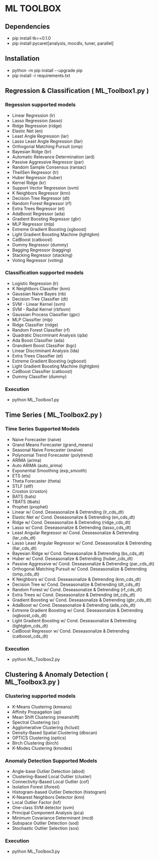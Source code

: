 # ML TOOLBOX

## Dependencies

 - pip install tk==0.1.0
 - pip install pycaret[analysis, mocdlx, tuner, parallel]

## Installation

- python -m pip install --upgrade pip
- pip install -r requirements.txt

## Regression & Classification ( ML_Toolbox1.py )

### Regession supported models

- Linear Regression (lr)
- Lasso Regression (lasso)
- Ridge Regression (ridge)
- Elastic Net (en)
- Least Angle Regression (lar)
- Lasso Least Angle Regression (llar)
- Orthogonal Matching Pursuit (omp)
- Bayesian Ridge (br)
- Automatic Relevance Determination (ard)
- Passive Aggressive Regressor (par)
- Random Sample Consensus (ransac)
- TheilSen Regressor (tr)
- Huber Regressor (huber)
- Kernel Ridge (kr)
- Support Vector Regression (svm)
- K Neighbors Regressor (knn)
- Decision Tree Regressor (dt)
- Random Forest Regressor (rf)
- Extra Trees Regressor (et)
- AdaBoost Regressor (ada)
- Gradient Boosting Regressor (gbr)
- MLP Regressor (mlp)
- Extreme Gradient Boosting (xgboost)
- Light Gradient Boosting Machine (lightgbm)
- CatBoost (catboost)
- Dummy Regressor (dummy)
- Bagging Regressor (bagging)
- Stacking Regressor (stacking)
- Voting Regressor (voting)

### Classification supported models

- Logistic Regression (lr)
- K Neightbors Classifier (knn)
- Gaussian Naive Bayes (nb)
- Decision Tree Classifier (dt)
- SVM - Linear Kernel (svm)
- SVM - Radial Kernel (rbfsvm)
- Gaussian Process Classifier (gpc)
- MLP Classifier (mlp)
- Ridge Classifier (ridge)
- Random Forest Classifier (rf)
- Quadratic Discriminant Analysis (qda)
- Ada Boost Classifier (ada)
- Grandient Boost Classifier (bgc)
- Linear Discriminant Analysis (lda)
- Extra Trees Classifier (et)
- Extreme Gradient Boosting (xgboost)
- Light Gradient Boosting Machine (lightgbm)
- CatBoost Classifier (catboost)
- Dummy Classifier (dummy)

### Execution

- python ML_Toolbox1.py

## Time Series ( ML_Toolbox2.py )

### Time Series Supported Models

- Naive Forecaster (naive)
- Grand Means Forecaster (grand_means)
- Seasonal Naive Forecaster (snaive)
- Polynomial Trend Forecaster (polytrend)
- ARIMA (arima)
- Auto ARIMA (auto_arima)
- Exponential Smoothing (exp_smooth)
- ETS (ets)
- Theta Forecaster (theta)
- STLF (stlf)
- Croston (croston)
- BATS (bats)
- TBATS (tbats)
- Prophet (prophet)
- Linear w/ Cond. Deseasonalize & Detrending (lr_cds_dt)
- Elastic Net w/ Cond. Deseasonalize & Detrending (en_cds_dt)
- Ridge w/ Cond. Deseasonalize & Detrending (ridge_cds_dt)
- Lasso w/ Cond. Deseasonalize & Detrending (lasso_cds_dt)
- Least Angular Regressor w/ Cond. Deseasonalize & Detrending (lar_cds_dt)
- Lasso Least Angular Regressor w/ Cond. Deseasonalize & Detrending (llar_cds_dt)
- Bayesian Ridge w/ Cond. Deseasonalize & Detrending (bs_cds_dt)
- Huber w/ Cond. Deseasonalize & Detrending (huber_cds_dt)
- Passive Aggressive w/ Cond. Deseasonalize & Detrending (par_cds_dt)
- Orthogonal Matching Pursuit w/ Cond. Deseasonalize & Detrending (omp_cds_dt)
- K Neighbors w/ Cond. Deseasonalize & Detrending (knn_cds_dt)
- Decision Tree w/ Cond. Deseasonalize & Detrending (dt_cds_dt)
- Random Forest w/ Cond. Deseasonalize & Detrending (rf_cds_dt)
- Extra Trees w/ Cond. Deseasonalize & Detrending (et_cds_dt)
- Gradient Boosting w/ Cond. Deseasonalize & Detrending (gbr_cds_dt)
- AdaBoost w/ Cond. Deseasonalize & Detrending (ada_cds_dt)
- Extreme Gradient Boosting w/ Cond. Deseasonalize & Detrending (xgboost_cds_dt)
- Light Gradient Boosting w/ Cond. Deseasonalize & Detrending (lightgbm_cds_dt)
- CatBoost Regressor w/ Cond. Deseasonalize & Detrending (catboost_cds_dt)

### Execution

- python ML_Toolbox2.py

## Clustering & Anomaly Detection ( ML_Toolbox3.py )

### Clustering supported models

- K-Means Clustering (kmeans)
- Affinity Propagation (ap)
- Mean Shift Clustering (meanshift)
- Spectral Clustering (sc)
- Agglomerative Clustering (hclust)
- Density-Based Spatial Clustering (dbscan)
- OPTICS Clustering (optics)
- Birch Clustering (birch)
- K-Modes Clustering (kmodes)

### Anomaly Detection Supported Models

- Angle-base Outlier Detection (abod)
- Clustering-Based Local Outlier (cluster)
- Connectivity-Based Local Outlier (cof)
- Isolation Forest (iforest)
- Histogram-based Outlier Detection (histogram)
- K-Nearest Neighbors Detector (knn)
- Local Outlier Factor (lof)
- One-class SVM detector (svm)
- Principal Component Analysis (pca)
- Minimum Covariance Determinant (mcd)
- Subspace Outlier Detection (sod)
- Stochastic Outlier Selection (sos)

### Execution

- python ML_Toolbox3.py
